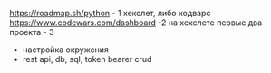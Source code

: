 https://roadmap.sh/python - 1
хекслет, либо кодварс https://www.codewars.com/dashboard -2
на хекслете первые два проекта - 3


- настройка окружения
- rest api, db, sql, token bearer crud 